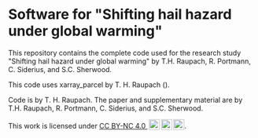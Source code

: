 # Software for "Shifting hail hazard under global warming"

This repository contains the complete code used for the research study "Shifting hail hazard under global warming" by T.H. Raupach, R. Portmann, C. Siderius, and S.C. Sherwood. 

This code uses xarray_parcel by T. H. Raupach ().

Code is by T. H. Raupach. The paper and supplementary material are by T.H. Raupach, R. Portmann, C. Siderius, and S.C. Sherwood.

<p xmlns:cc="http://creativecommons.org/ns#" >This work is licensed under <a href="https://creativecommons.org/licenses/by-nc/4.0/?ref=chooser-v1" target="_blank" rel="license noopener noreferrer" style="display:inline-block;">CC BY-NC 4.0 <img style="height:22px!important;margin-left:3px;vertical-align:text-bottom;" src="https://mirrors.creativecommons.org/presskit/icons/cc.svg?ref=chooser-v1" alt=""><img style="height:22px!important;margin-left:3px;vertical-align:text-bottom;" src="https://mirrors.creativecommons.org/presskit/icons/by.svg?ref=chooser-v1" alt=""><img style="height:22px!important;margin-left:3px;vertical-align:text-bottom;" src="https://mirrors.creativecommons.org/presskit/icons/nc.svg?ref=chooser-v1" alt=""></a>.</p>
